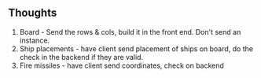 ## Thoughts

1. Board - Send the rows & cols, build it in the front end. Don't send an instance.
2. Ship placements - have client send placement of ships on board, do the check in the backend if they are valid.
3. Fire missiles - have client send coordinates, check on backend
